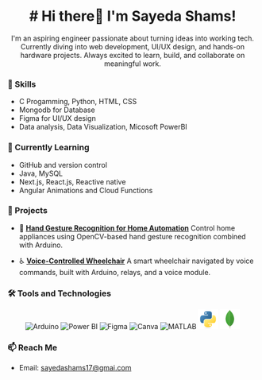 <h1 align="center"># Hi there👋 I'm Sayeda Shams!</h1>

<p align="center">
I'm an aspiring engineer passionate about turning ideas into working tech. Currently diving into web development, UI/UX design, and hands-on hardware projects. Always excited to learn, build, and collaborate on meaningful work.
</p>

### 🔧 Skills
- C Progamming, Python, HTML, CSS
- Mongodb for Database
- Figma for UI/UX design
- Data analysis, Data Visualization, Micosoft PowerBI

### 🌱 Currently Learning
- GitHub and version control
- Java, MySQL
- Next.js, React.js, Reactive native
- Angular Animations and Cloud Functions

 ### 🚀 Projects
- 🎯 **[Hand Gesture Recognition for Home Automation](https://github.com/Sayedashams/hand-gesture-home-automation)** 
Control home appliances using OpenCV-based hand gesture recognition combined with Arduino.

- ♿ **[Voice-Controlled Wheelchair](https://github.com/Sayedashams/voice-controlled-wheelchair)** 
A smart wheelchair navigated by voice commands, built with Arduino, relays, and a voice module.


### 🛠️ Tools and Technologies
<p align="center">
  <img src="https://cdn.worldvectorlogo.com/logos/arduino-1.svg" alt="Arduino" width="40" height="40" />
  <img src="https://img.icons8.com/color/48/000000/power-bi.png" alt="Power BI" width="40" height="40"/>
  <img src="https://www.vectorlogo.zone/logos/figma/figma-icon.svg" alt="Figma" width="40" height="40" />
  <img src="https://img.icons8.com/color/48/000000/canva.png" alt="Canva" width="40" height="40"/>
  <img src="https://upload.wikimedia.org/wikipedia/commons/2/21/Matlab_Logo.png" alt="MATLAB" width="40" height="40" />
  <img src="https://raw.githubusercontent.com/devicons/devicon/master/icons/python/python-original.svg" alt="Python" width="40" height="40" />
  <img src="https://raw.githubusercontent.com/devicons/devicon/master/icons/mongodb/mongodb-original.svg" alt="MongoDB" width="40" height="40"/>
</p>

### 📫 Reach Me
- Email: sayedashams17@gmai.com

<!--
**Sayedashams/Sayedashams** is a ✨ _special_ ✨ repository because its `README.md` (this file) appears on your GitHub profile.

Here are some ideas to get you started:

- 🔭 I’m currently working on ...
- 🌱 I’m currently learning ...
- 👯 I’m looking to collaborate on ...
- 🤔 I’m looking for help with ...
- 💬 Ask me about ...
- 📫 How to reach me: ...
- 😄 Pronouns: ...
- ⚡ Fun fact: ...
-->

